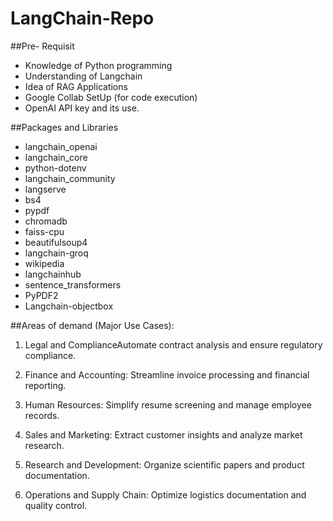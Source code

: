 # LangChain-Repo


##Pre- Requisit
- Knowledge of Python programming
- Understanding of Langchain
- Idea of RAG Applications
- Google Collab SetUp (for code execution)
- OpenAI API key and its use.


##Packages and Libraries

- langchain_openai 
- langchain_core
- python-dotenv
- langchain_community
- langserve
- bs4
- pypdf
- chromadb
- faiss-cpu
- beautifulsoup4
- langchain-groq
- wikipedia
- langchainhub
- sentence_transformers
- PyPDF2
- Langchain-objectbox


##Areas of demand (Major Use Cases):

1.	Legal and ComplianceAutomate contract analysis and ensure regulatory compliance.

2.	Finance and Accounting: Streamline invoice processing and financial reporting.

3.	Human Resources: Simplify resume screening and manage employee records.
4.	Sales and Marketing: Extract customer insights and analyze market research.

5.	Research and Development: Organize scientific papers and product documentation.

6.	Operations and Supply Chain: Optimize logistics documentation and quality control.
